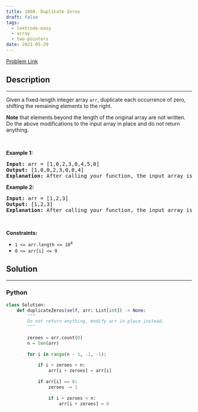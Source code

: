 ```yaml
---
title: 1089. Duplicate Zeros
draft: false
tags: 
  - leetcode-easy
  - array
  - two-pointers
date: 2021-05-29
---
```


[Problem Link](https://leetcode.com/problems/duplicate-zeros/)

## Description

---
<p>Given a fixed-length integer array <code>arr</code>, duplicate each occurrence of zero, shifting the remaining elements to the right.</p>

<p><strong>Note</strong> that elements beyond the length of the original array are not written. Do the above modifications to the input array in place and do not return anything.</p>

<p>&nbsp;</p>
<p><strong class="example">Example 1:</strong></p>

<pre>
<strong>Input:</strong> arr = [1,0,2,3,0,4,5,0]
<strong>Output:</strong> [1,0,0,2,3,0,0,4]
<strong>Explanation:</strong> After calling your function, the input array is modified to: [1,0,0,2,3,0,0,4]
</pre>

<p><strong class="example">Example 2:</strong></p>

<pre>
<strong>Input:</strong> arr = [1,2,3]
<strong>Output:</strong> [1,2,3]
<strong>Explanation:</strong> After calling your function, the input array is modified to: [1,2,3]
</pre>

<p>&nbsp;</p>
<p><strong>Constraints:</strong></p>

<ul>
	<li><code>1 &lt;= arr.length &lt;= 10<sup>4</sup></code></li>
	<li><code>0 &lt;= arr[i] &lt;= 9</code></li>
</ul>


## Solution

---
### Python
``` py title='duplicate-zeros'
class Solution:
    def duplicateZeros(self, arr: List[int]) -> None:
        """
        Do not return anything, modify arr in-place instead.
        """
        
        zeroes = arr.count(0)
        n = len(arr)
        
        for i in range(n - 1, -1, -1):
            
            if i + zeroes < n:
                arr[i + zeroes] = arr[i]
            
            if arr[i] == 0:
                zeroes -= 1
                
                if i + zeroes < n:
                    arr[i + zeroes] = 0
```

